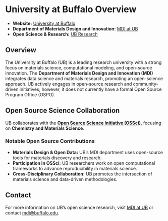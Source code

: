 # University at Buffalo Overview

- **Website:** [University at Buffalo](https://www.buffalo.edu/)
- **Department of Materials Design and Innovation:** [MDI at UB](https://engineering.buffalo.edu/materials-design-innovation.html)
- **Open Science & Research:** [UB Research](https://www.buffalo.edu/research.html)

## Overview  

The University at Buffalo (UB) is a leading research university with a strong focus on materials science, computational modeling, and open-source innovation. The **Department of Materials Design and Innovation (MDI)** integrates data science and materials research, promoting an open-science approach.  UB actively engages in open-source research and community-driven initiatives; however, it does not currently have a formal Open Source Program Office (OSPO).  

## Open Source Science Collaboration  

UB collaborates with the **[Open Source Science Initiative (OSSci)](https://github.com/sustainers/academic-map/blob/main/organizations/OSSci.md)**, focusing on **Chemistry and Materials Science**. 

### Notable Open Source Contributions  

- **Materials Design & Open Data:** UB’s MDI department uses open-source tools for materials discovery and research.
- **Participation in OSSci:** UB researchers work on open computational frameworks to advance reproducibility in materials science.
- **Cross-Disciplinary Collaboration:** UB promotes the intersection of materials science and data-driven methodologies.

## Contact  

For more information on UB’s open science research, visit [MDI at UB](https://engineering.buffalo.edu/materials-design-innovation.html) or contact [mdi@buffalo.edu](mailto:mdi@buffalo.edu).
